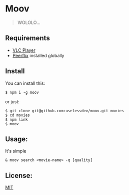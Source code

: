 # Moov

> WOLOLO...

## Requirements

- [VLC Player][2]
- [Peerflix][1] installed globally

## Install

You can install this:


```
$ npm i -g moov
```

or just:

```
$ git clone git@github.com:uselessdev/moov.git movies
$ cd movies
$ npm link
$ moov
```

## Usage:

It's simple

```
& moov search <movie-name> -q [quality]
```

## License:

[MIT][3]

[1]: https://github.com/mafintosh/peerflix "Peerflix: The Salvation of world"
[2]: http://www.videolan.org/vlc/ "VLC Player :3"
[3]: https://github.com/uselessdev/moov/blob/master/LICENSE "License"
